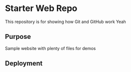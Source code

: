 # Starter Web Repo

This repository is for showing how Git and GitHub work
Yeah

## Purpose

Sample website with plenty of files for demos

## Deployment